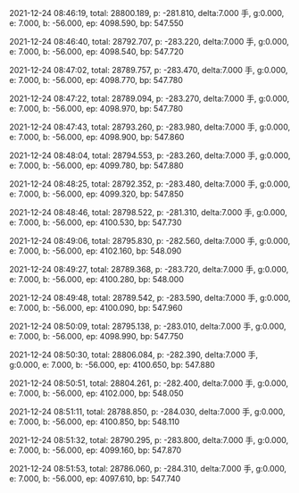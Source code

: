 2021-12-24 08:46:19, total: 28800.189, p: -281.810, delta:7.000 手, g:0.000, e: 7.000, b: -56.000, ep: 4098.590, bp: 547.550

2021-12-24 08:46:40, total: 28792.707, p: -283.220, delta:7.000 手, g:0.000, e: 7.000, b: -56.000, ep: 4098.540, bp: 547.720

2021-12-24 08:47:02, total: 28789.757, p: -283.470, delta:7.000 手, g:0.000, e: 7.000, b: -56.000, ep: 4098.770, bp: 547.780

2021-12-24 08:47:22, total: 28789.094, p: -283.270, delta:7.000 手, g:0.000, e: 7.000, b: -56.000, ep: 4098.970, bp: 547.780

2021-12-24 08:47:43, total: 28793.260, p: -283.980, delta:7.000 手, g:0.000, e: 7.000, b: -56.000, ep: 4098.900, bp: 547.860

2021-12-24 08:48:04, total: 28794.553, p: -283.260, delta:7.000 手, g:0.000, e: 7.000, b: -56.000, ep: 4099.780, bp: 547.880

2021-12-24 08:48:25, total: 28792.352, p: -283.480, delta:7.000 手, g:0.000, e: 7.000, b: -56.000, ep: 4099.320, bp: 547.850

2021-12-24 08:48:46, total: 28798.522, p: -281.310, delta:7.000 手, g:0.000, e: 7.000, b: -56.000, ep: 4100.530, bp: 547.730

2021-12-24 08:49:06, total: 28795.830, p: -282.560, delta:7.000 手, g:0.000, e: 7.000, b: -56.000, ep: 4102.160, bp: 548.090

2021-12-24 08:49:27, total: 28789.368, p: -283.720, delta:7.000 手, g:0.000, e: 7.000, b: -56.000, ep: 4100.280, bp: 548.000

2021-12-24 08:49:48, total: 28789.542, p: -283.590, delta:7.000 手, g:0.000, e: 7.000, b: -56.000, ep: 4100.090, bp: 547.960

2021-12-24 08:50:09, total: 28795.138, p: -283.010, delta:7.000 手, g:0.000, e: 7.000, b: -56.000, ep: 4098.990, bp: 547.750

2021-12-24 08:50:30, total: 28806.084, p: -282.390, delta:7.000 手, g:0.000, e: 7.000, b: -56.000, ep: 4100.650, bp: 547.880

2021-12-24 08:50:51, total: 28804.261, p: -282.400, delta:7.000 手, g:0.000, e: 7.000, b: -56.000, ep: 4102.000, bp: 548.050

2021-12-24 08:51:11, total: 28788.850, p: -284.030, delta:7.000 手, g:0.000, e: 7.000, b: -56.000, ep: 4100.850, bp: 548.110

2021-12-24 08:51:32, total: 28790.295, p: -283.800, delta:7.000 手, g:0.000, e: 7.000, b: -56.000, ep: 4099.160, bp: 547.870

2021-12-24 08:51:53, total: 28786.060, p: -284.310, delta:7.000 手, g:0.000, e: 7.000, b: -56.000, ep: 4097.610, bp: 547.740
